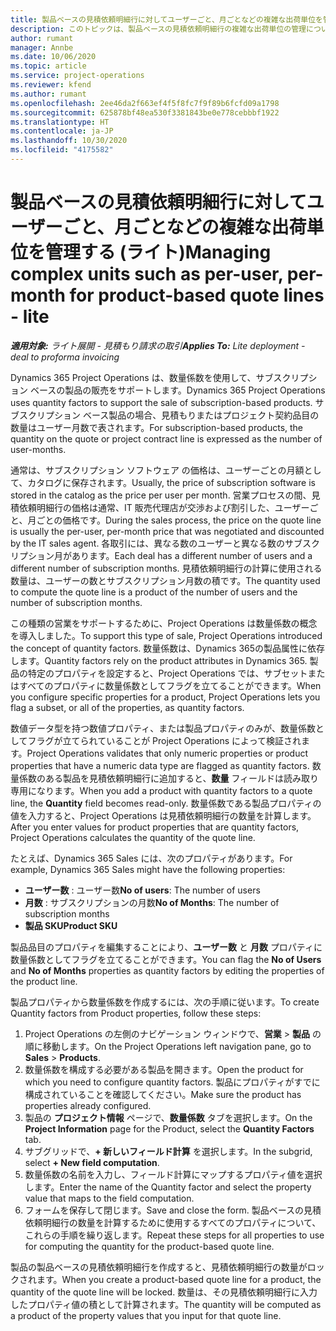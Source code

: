 ```yaml
---
title: 製品ベースの見積依頼明細行に対してユーザーごと、月ごとなどの複雑な出荷単位を管理する (ライト)
description: このトピックは、製品ベースの見積依頼明細行の複雑な出荷単位の管理について説明します。
author: rumant
manager: Annbe
ms.date: 10/06/2020
ms.topic: article
ms.service: project-operations
ms.reviewer: kfend
ms.author: rumant
ms.openlocfilehash: 2ee46da2f663ef4f5f8fc7f9f89b6fcfd09a1798
ms.sourcegitcommit: 625878bf48ea530f3381843be0e778cebbbf1922
ms.translationtype: HT
ms.contentlocale: ja-JP
ms.lasthandoff: 10/30/2020
ms.locfileid: "4175582"
---
```

# <a name="managing-complex-units-such-as-per-user-per-month-for-product-based-quote-lines---lite"></a><span data-ttu-id="cc3ea-103">製品ベースの見積依頼明細行に対してユーザーごと、月ごとなどの複雑な出荷単位を管理する (ライト)</span><span class="sxs-lookup"><span data-stu-id="cc3ea-103">Managing complex units such as per-user, per-month for product-based quote lines - lite</span></span>

<span data-ttu-id="cc3ea-104">_**適用対象:** ライト展開 - 見積もり請求の取引_</span><span class="sxs-lookup"><span data-stu-id="cc3ea-104">_**Applies To:** Lite deployment - deal to proforma invoicing_</span></span>

<span data-ttu-id="cc3ea-105">Dynamics 365 Project Operations は、数量係数を使用して、サブスクリプション ベースの製品の販売をサポートします。</span><span class="sxs-lookup"><span data-stu-id="cc3ea-105">Dynamics 365 Project Operations uses quantity factors to support the sale of subscription-based products.</span></span> <span data-ttu-id="cc3ea-106">サブスクリプション ベース製品の場合、見積もりまたはプロジェクト契約品目の数量はユーザー月数で表されます。</span><span class="sxs-lookup"><span data-stu-id="cc3ea-106">For subscription-based products, the quantity on the quote or project contract line is expressed as the number of user-months.</span></span>

<span data-ttu-id="cc3ea-107">通常は、サブスクリプション ソフトウェア の価格は、ユーザーごとの月額として、カタログに保存されます。</span><span class="sxs-lookup"><span data-stu-id="cc3ea-107">Usually, the price of subscription software is stored in the catalog as the price per user per month.</span></span> <span data-ttu-id="cc3ea-108">営業プロセスの間、見積依頼明細行の価格は通常、IT 販売代理店が交渉および割引した、ユーザーごと、月ごとの価格です。</span><span class="sxs-lookup"><span data-stu-id="cc3ea-108">During the sales process, the price on the quote line is usually the per-user, per-month price that was negotiated and discounted by the IT sales agent.</span></span> <span data-ttu-id="cc3ea-109">各取引には、異なる数のユーザーと異なる数のサブスクリプション月があります。</span><span class="sxs-lookup"><span data-stu-id="cc3ea-109">Each deal has a different number of users and a different number of subscription months.</span></span> <span data-ttu-id="cc3ea-110">見積依頼明細行の計算に使用される数量は、ユーザーの数とサブスクリプション月数の積です。</span><span class="sxs-lookup"><span data-stu-id="cc3ea-110">The quantity used to compute the quote line is a product of the number of users and the number of subscription months.</span></span>

<span data-ttu-id="cc3ea-111">この種類の営業をサポートするために、Project Operations は数量係数の概念を導入しました。</span><span class="sxs-lookup"><span data-stu-id="cc3ea-111">To support this type of sale, Project Operations introduced the concept of quantity factors.</span></span> <span data-ttu-id="cc3ea-112">数量係数は、Dynamics 365の製品属性に依存します。</span><span class="sxs-lookup"><span data-stu-id="cc3ea-112">Quantity factors rely on the product attributes in Dynamics 365.</span></span> <span data-ttu-id="cc3ea-113">製品の特定のプロパティを設定すると、Project Operations では、サブセットまたはすべてのプロパティに数量係数としてフラグを立てることができます。</span><span class="sxs-lookup"><span data-stu-id="cc3ea-113">When you configure specific properties for a product, Project Operations lets you flag a subset, or all of the properties, as quantity factors.</span></span>

<span data-ttu-id="cc3ea-114">数値データ型を持つ数値プロパティ、または製品プロパティのみが、数量係数としてフラグが立てられていることが Project Operations によって検証されます。</span><span class="sxs-lookup"><span data-stu-id="cc3ea-114">Project Operations validates that only numeric properties or product properties that have a numeric data type are flagged as quantity factors.</span></span> <span data-ttu-id="cc3ea-115">数量係数のある製品を見積依頼明細行に追加すると、**数量** フィールドは読み取り専用になります。</span><span class="sxs-lookup"><span data-stu-id="cc3ea-115">When you add a product with quantity factors to a quote line, the **Quantity** field becomes read-only.</span></span> <span data-ttu-id="cc3ea-116">数量係数である製品プロパティの値を入力すると、Project Operations は見積依頼明細行の数量を計算します。</span><span class="sxs-lookup"><span data-stu-id="cc3ea-116">After you enter values for product properties that are quantity factors, Project Operations calculates the quantity of the quote line.</span></span>

<span data-ttu-id="cc3ea-117">たとえば、Dynamics 365 Sales には、次のプロパティがあります。</span><span class="sxs-lookup"><span data-stu-id="cc3ea-117">For example, Dynamics 365 Sales might have the following properties:</span></span>

- <span data-ttu-id="cc3ea-118">**ユーザー数** : ユーザー数</span><span class="sxs-lookup"><span data-stu-id="cc3ea-118">**No of users**: The number of users</span></span>
- <span data-ttu-id="cc3ea-119">**月数** : サブスクリプションの月数</span><span class="sxs-lookup"><span data-stu-id="cc3ea-119">**No of Months**: The number of subscription months</span></span>
- <span data-ttu-id="cc3ea-120">**製品 SKU**</span><span class="sxs-lookup"><span data-stu-id="cc3ea-120">**Product SKU**</span></span>

<span data-ttu-id="cc3ea-121">製品品目のプロパティを編集することにより、**ユーザー数** と **月数** プロパティに数量係数としてフラグを立てることができます。</span><span class="sxs-lookup"><span data-stu-id="cc3ea-121">You can flag the **No of Users** and **No of Months** properties as quantity factors by editing the properties of the product line.</span></span>

<span data-ttu-id="cc3ea-122">製品プロパティから数量係数を作成するには、次の手順に従います。</span><span class="sxs-lookup"><span data-stu-id="cc3ea-122">To create Quantity factors from Product properties, follow these steps:</span></span>

1. <span data-ttu-id="cc3ea-123">Project Operations の左側のナビゲーション ウィンドウで、**営業** > **製品** の順に移動します。</span><span class="sxs-lookup"><span data-stu-id="cc3ea-123">On the Project Operations left navigation pane, go to **Sales** > **Products**.</span></span>
2. <span data-ttu-id="cc3ea-124">数量係数を構成する必要がある製品を開きます。</span><span class="sxs-lookup"><span data-stu-id="cc3ea-124">Open the product for which you need to configure quantity factors.</span></span> <span data-ttu-id="cc3ea-125">製品にプロパティがすでに構成されていることを確認してください。</span><span class="sxs-lookup"><span data-stu-id="cc3ea-125">Make sure the product has properties already configured.</span></span>
3. <span data-ttu-id="cc3ea-126">製品の **プロジェクト情報** ページで、**数量係数** タブを選択します。</span><span class="sxs-lookup"><span data-stu-id="cc3ea-126">On the **Project Information** page for the Product, select the **Quantity Factors** tab.</span></span>
4. <span data-ttu-id="cc3ea-127">サブグリッドで、**+ 新しいフィールド計算** を選択します。</span><span class="sxs-lookup"><span data-stu-id="cc3ea-127">In the subgrid, select **+ New field computation**.</span></span>
5. <span data-ttu-id="cc3ea-128">数量係数の名前を入力し、フィールド計算にマップするプロパティ値を選択します。</span><span class="sxs-lookup"><span data-stu-id="cc3ea-128">Enter the name of the Quantity factor and select the property value that maps to the field computation.</span></span>
6. <span data-ttu-id="cc3ea-129">フォームを保存して閉じます。</span><span class="sxs-lookup"><span data-stu-id="cc3ea-129">Save and close the form.</span></span> <span data-ttu-id="cc3ea-130">製品ベースの見積依頼明細行の数量を計算するために使用するすべてのプロパティについて、これらの手順を繰り返します。</span><span class="sxs-lookup"><span data-stu-id="cc3ea-130">Repeat these steps for all properties to use for computing the quantity for the product-based quote line.</span></span>

<span data-ttu-id="cc3ea-131">製品の製品ベースの見積依頼明細行を作成すると、見積依頼明細行の数量がロックされます。</span><span class="sxs-lookup"><span data-stu-id="cc3ea-131">When you create a product-based quote line for a product, the quantity of the quote line will be locked.</span></span> <span data-ttu-id="cc3ea-132">数量は、その見積依頼明細行に入力したプロパティ値の積として計算されます。</span><span class="sxs-lookup"><span data-stu-id="cc3ea-132">The quantity will be computed as a product of the property values that you input for that quote line.</span></span>
